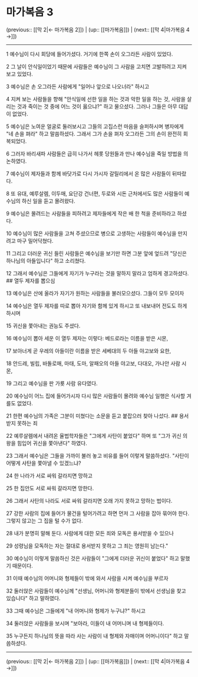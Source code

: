 # 마가복음 3

(previous:: [[막 2|← 마가복음 2]]) | (up:: [[마가복음]]) | (next:: [[막 4|마가복음 4 →]])

***




1 
예수님이 다시 회당에 들어가셨다. 거기에 한쪽 손이 오그라든 사람이 있었다. 



2 
그 날이 안식일이었기 때문에 사람들은 예수님이 그 사람을 고치면 고발하려고 지켜 보고 있었다. 



3 
예수님은 손 오그라든 사람에게 "일어나 앞으로 나오너라" 하시고 



4 
지켜 보는 사람들을 향해 "안식일에 선한 일을 하는 것과 악한 일을 하는 것, 사람을 살리는 것과 죽이는 것 중에 어느 것이 옳으냐?" 하고 물으셨다. 그러나 그들은 아무 대답이 없었다. 



5 
예수님은 노여운 얼굴로 둘러보시고 그들의 고집스런 마음을 슬퍼하시며 병자에게 "네 손을 펴라" 하고 말씀하셨다. 그래서 그가 손을 펴자 오그라든 그의 손이 완전히 회복되었다. 



6 
그러자 바리새파 사람들은 급히 나가서 헤롯 당원들과 만나 예수님을 죽일 방법을 의논하였다. 



7 
예수님이 제자들과 함께 바닷가로 다시 가시자 갈릴리에서 온 많은 사람들이 뒤따랐다. 



8 
또 유대, 예루살렘, 이두매, 요단강 건너편, 두로와 시돈 근처에서도 많은 사람들이 예수님의 하신 일을 듣고 몰려왔다. 



9 
예수님은 몰려드는 사람들을 피하려고 제자들에게 작은 배 한 척을 준비하라고 하셨다. 



10 
예수님이 많은 사람들을 고쳐 주셨으므로 병으로 고생하는 사람들이 예수님을 만지려고 마구 밀어닥쳤다. 



11 
그리고 더러운 귀신 들린 사람들은 예수님을 보기만 하면 그분 앞에 엎드려 "당신은 하나님의 아들입니다" 하고 소리쳤다. 



12 
그래서 예수님은 그들에게 자기가 누구라는 것을 말하지 말라고 엄하게 경고하셨다. ## 열두 제자를 뽑으심 



13 
예수님은 산에 올라가 자기가 원하는 사람들을 불러모으셨다. 그들이 모두 모이자 



14 
예수님은 열두 제자를 따로 뽑아 자기와 함께 있게 하시고 또 내보내어 전도도 하게 하시며 



15 
귀신을 쫓아내는 권능도 주셨다. 



16 
예수님이 뽑아 세운 이 열두 제자는 이렇다: 베드로라는 이름을 받은 시몬, 



17 
보아너게 곧 우레의 아들이란 이름을 받은 세베대의 두 아들 야고보와 요한, 



18 
안드레, 빌립, 바돌로매, 마태, 도마, 알패오의 아들 야고보, 다대오, 가나안 사람 시몬, 



19 
그리고 예수님을 판 가룟 사람 유다였다. 



20 
예수님이 어느 집에 들어가시자 다시 많은 사람들이 몰려와 예수님 일행은 식사할 겨를도 없었다. 



21 
한편 예수님의 가족은 그분이 미쳤다는 소문을 듣고 붙잡으러 찾아 나섰다. ## 용서받지 못하는 죄 



22 
예루살렘에서 내려온 율법학자들은 "그에게 사탄이 붙었다" 하며 또 "그가 귀신 의 왕을 힘입어 귀신을 쫓아낸다" 하였다. 



23 
그래서 예수님은 그들을 가까이 불러 놓고 비유를 들어 이렇게 말씀하셨다. "사탄이 어떻게 사탄을 쫓아낼 수 있겠느냐? 



24 
한 나라가 서로 싸워 갈라지면 망하고 



25 
한 집안도 서로 싸워 갈라지면 망한다. 



26 
그래서 사탄의 나라도 서로 싸워 갈라지면 오래 가지 못하고 망하는 법이다. 



27 
강한 사람의 집에 들어가 물건을 털어가려고 하면 먼저 그 사람을 잡아 묶어야 한다. 그렇지 않고는 그 집을 털 수가 없다. 



28 
내가 분명히 말해 둔다. 사람에게 대한 모든 죄와 모독은 용서받을 수 있으나 



29 
성령님을 모독하는 자는 절대로 용서받지 못하고 그 죄는 영원히 남는다." 



30 
예수님이 이렇게 말씀하신 것은 사람들이 "그에게 더러운 귀신이 붙었다" 하고 말했기 때문이다. 



31 
이때 예수님의 어머니와 형제들이 밖에 와서 사람을 시켜 예수님을 부르자 



32 
둘러앉은 사람들이 예수님께 "선생님, 어머니와 형제분들이 밖에서 선생님을 찾고 있습니다" 하고 말하였다. 



33 
그때 예수님은 그들에게 "내 어머니와 형제가 누구냐?" 하시고 



34 
둘러앉은 사람들을 보시며 "보아라, 이들이 내 어머니며 내 형제들이다. 



35 
누구든지 하나님의 뜻을 따라 사는 사람이 내 형제와 자매이며 어머니이다" 하고 말씀하셨다.

***

(previous:: [[막 2|← 마가복음 2]]) | (up:: [[마가복음]]) | (next:: [[막 4|마가복음 4 →]])

